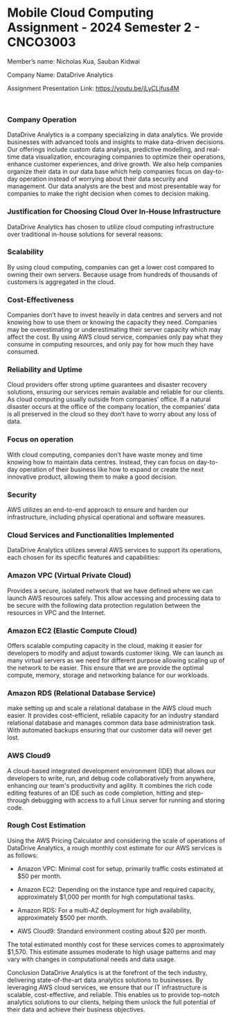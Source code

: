 # Mobile Cloud Computing Assignment - 2024 Semester 2 - CNCO3003


Member’s name: Nicholas Kua, Sauban Kidwai

Company Name: DataDrive Analytics

Assignment Presentation Link: https://youtu.be/jLyCLjfus4M

<br>

### Company Operation

DataDrive Analytics is a company specializing in data analytics. We provide businesses with advanced tools and insights to make data-driven decisions. Our offerings include custom data analysis, predictive modelling, and real-time data visualization, encouraging companies to optimize their operations, enhance customer experiences, and drive growth. We also help companies organize their data in our data base which help companies focus on day-to-day operation instead of worrying about their data security and management. Our data analysts are the best and most presentable way for companies to make the right decision when comes to decision making. 

### Justification for Choosing Cloud Over In-House Infrastructure

DataDrive Analytics has chosen to utilize cloud computing infrastructure over traditional in-house solutions for several reasons:

### Scalability

By using cloud computing, companies can get a lower cost compared to owning their own servers. Because usage from hundreds of thousands of customers is aggregated in the cloud. 

### Cost-Effectiveness

Companies don’t have to invest heavily in data centres and servers and not knowing how to use them or knowing the capacity they need. Companies may be overestimating or underestimating their server capacity which may affect the cost. By using AWS cloud service, companies only pay what they consume in computing resources, and only pay for how much they have consumed. 

### Reliability and Uptime

Cloud providers offer strong uptime guarantees and disaster recovery solutions, ensuring our services remain available and reliable for our clients. As cloud computing usually outside from companies’ office. If a natural disaster occurs at the office of the company location, the companies’ data is all preserved in the cloud so they don’t have to worry about any loss of data.

### Focus on operation

With cloud computing, companies don’t have waste money and time knowing how to maintain data centres. Instead, they can focus on day-to-day operation of their business like how to expand or create the next innovative product, allowing them to make a good decision. 

### Security

AWS utilizes an end-to-end approach to ensure and harden our infrastructure, including physical operational and software measures. 

### Cloud Services and Functionalities Implemented

DataDrive Analytics utilizes several AWS services to support its operations, each chosen for its specific features and capabilities:

### Amazon VPC (Virtual Private Cloud)

Provides a secure, isolated network that we have defined where we can launch AWS resources safely.  This allow accessing and processing data to be secure with the following data protection regulation between the resources in VPC and the Internet.

### Amazon EC2 (Elastic Compute Cloud)

Offers scalable computing capacity in the cloud, making it easier for developers to modify and adjust towards customer liking. We can launch as many virtual servers as we need for different purpose allowing scaling up of the network to be easier. This ensure that we are provide the optimal compute, memory, storage and networking balance for our workloads. 

### Amazon RDS (Relational Database Service)

make setting up and scale a relational database in the AWS cloud much easier. It provides cost-efficient, reliable capacity for an industry standard relational database and manages common data base administration task. With automated backups ensuring that our customer data will never get lost. 

### AWS Cloud9

A cloud-based integrated development environment (IDE) that allows our developers to write, run, and debug code collaboratively from anywhere, enhancing our team's productivity and agility. It combines the rich code editing features of an IDE such as code completion, hitting and step-through debugging with access to a full Linux server for running and storing code. 

### Rough Cost Estimation

Using the AWS Pricing Calculator and considering the scale of operations of DataDrive Analytics, a rough monthly cost estimate for our AWS services is as follows:

- Amazon VPC: Minimal cost for setup, primarily traffic costs estimated at $50 per month.

- Amazon EC2: Depending on the instance type and required capacity, approximately $1,000 per month for high computational tasks.

- Amazon RDS: For a multi-AZ deployment for high availability, approximately $500 per month.

- AWS Cloud9: Standard environment costing about $20 per month.

The total estimated monthly cost for these services comes to approximately $1,570. This estimate assumes moderate to high usage patterns and may vary with changes in computational needs and data usage. 

Conclusion
DataDrive Analytics is at the forefront of the tech industry, delivering state-of-the-art data analytics solutions to businesses. By leveraging AWS cloud services, we ensure that our IT infrastructure is scalable, cost-effective, and reliable. This enables us to provide top-notch analytics solutions to our clients, helping them unlock the full potential of their data and achieve their business objectives.
